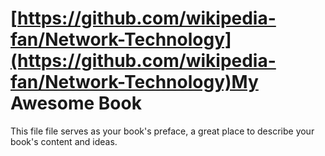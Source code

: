 # [https://github.com/wikipedia-fan/Network-Technology](https://github.com/wikipedia-fan/Network-Technology)My Awesome Book

This file file serves as your book's preface, a great place to describe your book's content and ideas.

